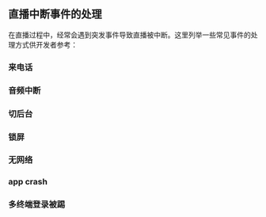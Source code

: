 ## 直播中断事件的处理
在直播过程中，经常会遇到突发事件导致直播被中断。这里列举一些常见事件的处理方式供开发者参考：
### 来电话
### 音频中断
### 切后台
### 锁屏
### 无网络
### app crash
### 多终端登录被踢